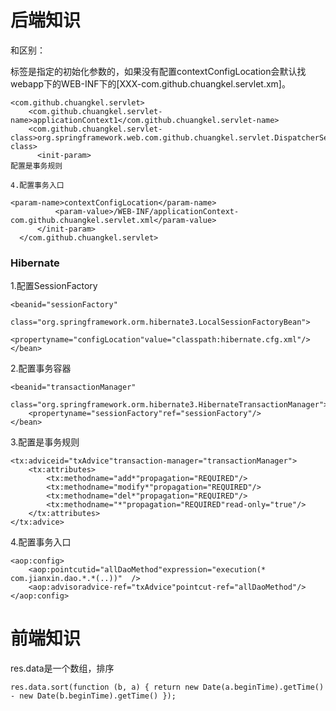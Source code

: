 # 后端知识
</context-param>和</init-param>区别：

</init-param>标签是指定<serlet>的初始化参数的，如果没有配置contextConfigLocation会默认找webapp下的WEB-INF下的[XXX-com.github.chuangkel.servlet.xm]。
```
<com.github.chuangkel.servlet>
    <com.github.chuangkel.servlet-name>applicationContext1</com.github.chuangkel.servlet-name>
    <com.github.chuangkel.servlet-class>org.springframework.web.com.github.chuangkel.servlet.DispatcherServlet</com.github.chuangkel.servlet-class>
      <init-param>
配置是事务规则

4.配置事务入口

<param-name>contextConfigLocation</param-name>
          <param-value>/WEB-INF/applicationContext-com.github.chuangkel.servlet.xml</param-value>
      </init-param>
  </com.github.chuangkel.servlet>
```

</context-param> 

### Hibernate

1.配置SessionFactory

```
<beanid="sessionFactory"
    class="org.springframework.orm.hibernate3.LocalSessionFactoryBean">
    <propertyname="configLocation"value="classpath:hibernate.cfg.xml"/>
</bean>
```


2.配置事务容器

```
<beanid="transactionManager"
    class="org.springframework.orm.hibernate3.HibernateTransactionManager">
    <propertyname="sessionFactory"ref="sessionFactory"/>
</bean>
```


3.配置是事务规则


```
<tx:adviceid="txAdvice"transaction-manager="transactionManager">
    <tx:attributes>
        <tx:methodname="add*"propagation="REQUIRED"/>
        <tx:methodname="modify*"propagation="REQUIRED"/>
        <tx:methodname="del*"propagation="REQUIRED"/>
        <tx:methodname="*"propagation="REQUIRED"read-only="true"/>
    </tx:attributes>
</tx:advice>
```


4.配置事务入口

```
<aop:config>
    <aop:pointcutid="allDaoMethod"expression="execution(* com.jianxin.dao.*.*(..))"  />
    <aop:advisoradvice-ref="txAdvice"pointcut-ref="allDaoMethod"/>
</aop:config>
```



# 前端知识

 res.data是一个数组，排序
```
res.data.sort(function (b, a) { return new Date(a.beginTime).getTime() - new Date(b.beginTime).getTime() });
```
